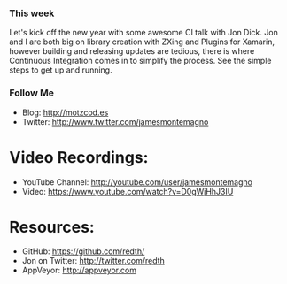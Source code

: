 ### This week
Let's kick off the new year with some awesome CI talk with Jon Dick. Jon and I are both big on library creation with ZXing and Plugins for Xamarin, however building and releasing updates are tedious, there is where Continuous Integration comes in to simplify the process. See the simple steps to get up and running.

### Follow Me
* Blog: http://motzcod.es
* Twitter: http://www.twitter.com/jamesmontemagno


# Video Recordings:
* YouTube Channel: http://youtube.com/user/jamesmontemagno
* Video: https://www.youtube.com/watch?v=D0gWjHhJ3IU

# Resources:
* GitHub: https://github.com/redth/
* Jon on Twitter: http://twitter.com/redth
* AppVeyor: http://appveyor.com




